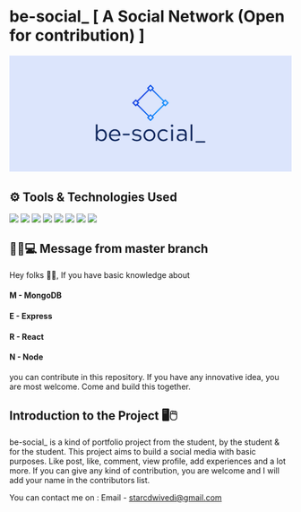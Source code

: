 # be-social\_ [ A Social Network (Open for contribution) ]

![Logo](https://github.com/Ashutosh00710/be-social_/blob/master/client/src/assets/cover.png)

## ⚙ Tools & Technologies Used

![](https://img.shields.io/badge/Code-JavaScript-informational?style=flat&logo=javascript&logoColor=white&color=F7DF1E)
![](https://img.shields.io/badge/CSS-StyledComponents-informational?style=flat&logo=styled-components&logoColor=white&color=DB7093)
![](https://img.shields.io/badge/UI-React.js-informational?style=flat&logo=react&logoColor=white&color=61DAFB)
![](https://img.shields.io/badge/Styling-MaterialUI-informational?style=flat&logo=material-ui&logoColor=white&color=0081CB)
![](https://img.shields.io/badge/StateManagement-Redux-informational?style=flat&logo=redux&logoColor=white&color=764ABC)
![](https://img.shields.io/badge/Database-MongoDB-informational?style=flat&logo=mongodb&logoColor=white&color=47A248)
![](https://img.shields.io/badge/Backend-Node.js-informational?style=flat&logo=node.js&logoColor=white&color=339933)
![](<https://img.shields.io/badge/PackageManager-Yarn(v1.19.2)-informational?style=flat&logo=yarn&logoColor=white&color=2C8EBB>)

## 👦🏻💻 Message from master branch

Hey folks 👋🏻, If you have basic knowledge about
#### M - MongoDB
#### E - Express
#### R - React
#### N - Node
you can contribute in this repository. If you have any innovative idea, you are most welcome. Come and build this together.

## Introduction to the Project 🖥🖱

be-social\_ is a kind of portfolio project from the student, by the student & for the student. This project aims to build a social media with basic purposes. Like post, like, comment, view profile, add experiences and a lot more. If you can give any kind of contribution, you are welcome and I will add your name in the contributors list.

You can contact me on : Email - starcdwivedi@gmail.com
